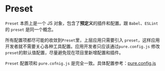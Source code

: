 # Preset

`Preset` 本质上是一个 JS 对象，包含了**预定义**的插件和配置。跟 `Babel`、`ESLint` 的 `preset` 是同一个概念。

所有配置项都尽可能的收敛到`Preset`里，上层应用只需要引入 `preset`，这样应用开发者就不需要关心各种工具配置。应用开发者只应该通过`pure.config.js` 修改`preset`的默认值配置，尽量避免现在项目里新增配置和插件。

`Preset` 配置项和 `pure.cofnig.js` 是完全一致。具体配置参考：[pure.config.js](/advanced/pure-config)
